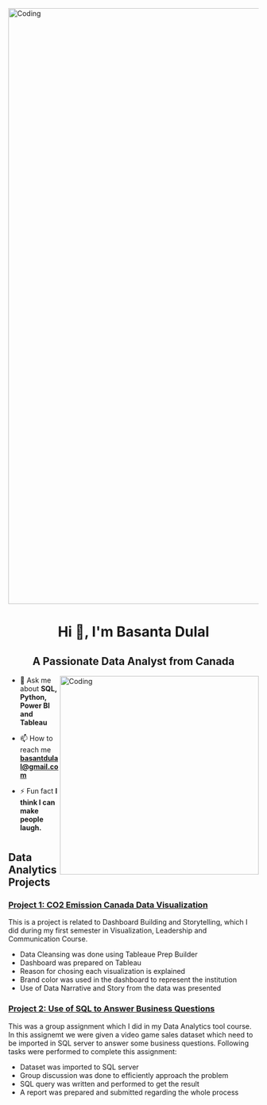 <img align="Middle" alt="Coding" width="1200" src="https://storage.googleapis.com/gweb-cloudblog-publish/original_images/DataAnalytics.gif">

<h1 align="center">Hi 👋, I'm Basanta Dulal</h1>

<h2 align="center">A Passionate Data Analyst from Canada</h3>

<img align="right" alt="Coding" width="400" src="https://capturly.com/blog/wp-content/uploads/2018/02/Data-Website-Analytics.gif">


- 💬 Ask me about **SQL, Python, Power BI and Tableau**

- 📫 How to reach me **basantdulal@gmail.com**

- ⚡ Fun fact **I think I can make people laugh.**

#
#
#
#
#

## Data Analytics Projects

### [Project 1: CO2 Emission Canada Data Visualization](https://basantadulal.github.io/CO2_Emission_Canada/)

This is a project is related to Dashboard Building and Storytelling, which I did during my first semester in Visualization, Leadership and Communication Course.
- Data Cleansing was done using Tableaue Prep Builder
- Dashboard was prepared on Tableau
- Reason for chosing each visualization is explained
- Brand color was used in the dashboard to represent the institution
- Use of Data Narrative and Story from the data was presented


### [Project 2: Use of SQL to Answer Business Questions](https://github.com/BasantaDulal/Use-of-SQL)

This was a group assignment which I did in my Data Analytics tool course. In this assignemt we were given a video game sales dataset which need to be imported in SQL server to answer some business questions. Following tasks were performed to complete this assignment:
- Dataset was imported to SQL server
- Group discussion was done to efficiently approach the problem
- SQL query was written and performed to get the result
- A report was prepared and submitted regarding the whole process
